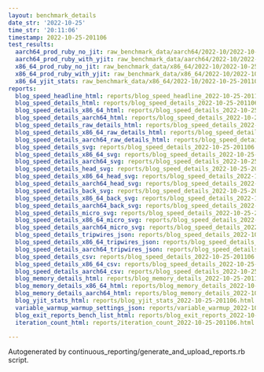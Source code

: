```yaml
---
layout: benchmark_details
date_str: '2022-10-25'
time_str: '20:11:06'
timestamp: 2022-10-25-201106
test_results:
  aarch64_prod_ruby_no_jit: raw_benchmark_data/aarch64/2022-10/2022-10-25-201106_basic_benchmark_aarch64_prod_ruby_no_jit.json
  aarch64_prod_ruby_with_yjit: raw_benchmark_data/aarch64/2022-10/2022-10-25-201106_basic_benchmark_aarch64_prod_ruby_with_yjit.json
  x86_64_prod_ruby_no_jit: raw_benchmark_data/x86_64/2022-10/2022-10-25-201106_basic_benchmark_x86_64_prod_ruby_no_jit.json
  x86_64_prod_ruby_with_yjit: raw_benchmark_data/x86_64/2022-10/2022-10-25-201106_basic_benchmark_x86_64_prod_ruby_with_yjit.json
  x86_64_yjit_stats: raw_benchmark_data/x86_64/2022-10/2022-10-25-201106_basic_benchmark_x86_64_yjit_stats.json
reports:
  blog_speed_headline_html: reports/blog_speed_headline_2022-10-25-201106.html
  blog_speed_details_html: reports/blog_speed_details_2022-10-25-201106.html
  blog_speed_details_x86_64_html: reports/blog_speed_details_2022-10-25-201106.x86_64.html
  blog_speed_details_aarch64_html: reports/blog_speed_details_2022-10-25-201106.aarch64.html
  blog_speed_details_raw_details_html: reports/blog_speed_details_2022-10-25-201106.raw_details.html
  blog_speed_details_x86_64_raw_details_html: reports/blog_speed_details_2022-10-25-201106.x86_64.raw_details.html
  blog_speed_details_aarch64_raw_details_html: reports/blog_speed_details_2022-10-25-201106.aarch64.raw_details.html
  blog_speed_details_svg: reports/blog_speed_details_2022-10-25-201106.svg
  blog_speed_details_x86_64_svg: reports/blog_speed_details_2022-10-25-201106.x86_64.svg
  blog_speed_details_aarch64_svg: reports/blog_speed_details_2022-10-25-201106.aarch64.svg
  blog_speed_details_head_svg: reports/blog_speed_details_2022-10-25-201106.head.svg
  blog_speed_details_x86_64_head_svg: reports/blog_speed_details_2022-10-25-201106.x86_64.head.svg
  blog_speed_details_aarch64_head_svg: reports/blog_speed_details_2022-10-25-201106.aarch64.head.svg
  blog_speed_details_back_svg: reports/blog_speed_details_2022-10-25-201106.back.svg
  blog_speed_details_x86_64_back_svg: reports/blog_speed_details_2022-10-25-201106.x86_64.back.svg
  blog_speed_details_aarch64_back_svg: reports/blog_speed_details_2022-10-25-201106.aarch64.back.svg
  blog_speed_details_micro_svg: reports/blog_speed_details_2022-10-25-201106.micro.svg
  blog_speed_details_x86_64_micro_svg: reports/blog_speed_details_2022-10-25-201106.x86_64.micro.svg
  blog_speed_details_aarch64_micro_svg: reports/blog_speed_details_2022-10-25-201106.aarch64.micro.svg
  blog_speed_details_tripwires_json: reports/blog_speed_details_2022-10-25-201106.tripwires.json
  blog_speed_details_x86_64_tripwires_json: reports/blog_speed_details_2022-10-25-201106.x86_64.tripwires.json
  blog_speed_details_aarch64_tripwires_json: reports/blog_speed_details_2022-10-25-201106.aarch64.tripwires.json
  blog_speed_details_csv: reports/blog_speed_details_2022-10-25-201106.csv
  blog_speed_details_x86_64_csv: reports/blog_speed_details_2022-10-25-201106.x86_64.csv
  blog_speed_details_aarch64_csv: reports/blog_speed_details_2022-10-25-201106.aarch64.csv
  blog_memory_details_html: reports/blog_memory_details_2022-10-25-201106.html
  blog_memory_details_x86_64_html: reports/blog_memory_details_2022-10-25-201106.x86_64.html
  blog_memory_details_aarch64_html: reports/blog_memory_details_2022-10-25-201106.aarch64.html
  blog_yjit_stats_html: reports/blog_yjit_stats_2022-10-25-201106.html
  variable_warmup_warmup_settings_json: reports/variable_warmup_2022-10-25-201106.warmup_settings.json
  blog_exit_reports_bench_list_html: reports/blog_exit_reports_2022-10-25-201106.bench_list.html
  iteration_count_html: reports/iteration_count_2022-10-25-201106.html

---
```

Autogenerated by continuous_reporting/generate_and_upload_reports.rb script.
